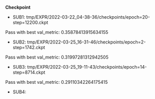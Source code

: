 **Checkpoint**

+ SUB1: tmp/EXPR/2022-03-22_04-38-36/checkpoints/epoch=20-step=12200.ckpt

Pass with best val_metric: 0.35878413915634155

+ SUB2: tmp/EXPR/2022-03-25_16-31-46/checkpoints/epoch=2-step=1742.ckpt

Pass with best val_metric: 0.31997281312942505

+ SUB3: tmp/EXPR/2022-03-25_19-11-43/checkpoints/epoch=14-step=8714.ckpt

Pass with best val_metric: 0.29110342264175415

+ SUB4: 
